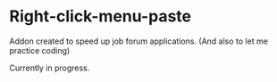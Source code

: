 # Right-click-menu-paste
Addon created to speed up job forum applications. 
(And also to let me practice coding)

Currently in progress.

